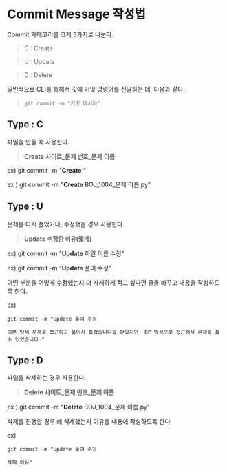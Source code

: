 # Commit Message 작성법

Commit 카테고리를 크게 3가지로 나눈다.

> C : Create

> U : Update

> D : Delete

일반적으로 CLI를 통해서 깃에 커밋 명령어를 전달하는 데, 다음과 같다.

> ```
> git commit -m "커밋 메시지"
> ```



## Type : C

파일을 만들 때 사용한다.

> **Create 사이트_문제 번호_문제 이름**

ex) git commit -m "**Create** "

ex ) git commit -m "**Create** BOJ_1004_문제 이름.py"



## Type : U

문제를 다시 풀었거나, 수정했을 경우 사용한다.

> **Update 수정한 이유(짧게)**

ex) git commit -m "**Update** 파일 이름 수정"

ex) git commit -m "**Update** 풀이 수정"

어떤 부분을 어떻게 수정했는지 더 자세하게 적고 싶다면 줄을 바꾸고 내용을 작성하도록 한다.

ex)

```
git commit -m "Update 풀이 수정

이분 탐색 문제로 접근하고 풀어서 틀렸습니다를 받았지만, DP 방식으로 접근해서 문제를 풀 수 있었습니다."
```



## Type : D

파일을 삭제하는 경우 사용한다.

> **Delete 사이트_문제 번호_문제 이름**

ex ) git commit -m "**Delete** BOJ_1004_문제 이름.py"

삭제를 진행할 경우 왜 삭제했는지 이유를 내용에 작성하도록 한다

ex)

```
git commit -m "Update 풀이 수정

삭제 이유"
```

